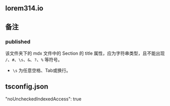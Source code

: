 ## lorem314.io

## 备注

### published

该文件夹下的 mdx 文件中的 Section 的 title 属性，应为字符串类型，且不能出现 `/`、`#`、`\s`、`&`、`?`、`%` 等符号。

- `\s` 为任意空格、Tab或换行。

## tsconfig.json

"noUncheckedIndexedAccess": true
